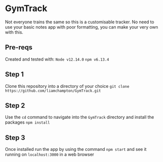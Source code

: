 # GymTrack

Not everyone trains the same so this is a customisable tracker. No need to use your basic notes app with poor formatting, you can make your very own with this.

## Pre-reqs

Created and tested with:
`Node v12.14.0`
`npm v6.13.4`

## Step 1

Clone this repository into a directory of your choice `git clone https://github.com/liamchampton/GymTrack.git`

## Step 2

Use the `cd` command to navigate into the `GymTrack` directory and install the packages `npm install`

## Step 3

Once installed run the app by using the command `npm start` and see it running on `localhost:3000` in a web browser
